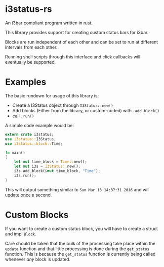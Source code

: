 # i3status-rs
An i3bar compliant program written in rust.

This library provides support for creating custom status bars for i3bar.

Blocks are run independent of each other and can be set to run at different
intervals from each other.

Running shell scripts through this interface and click callbacks will
eventually be supported.

# Examples
The basic rundown for usage of this library is:

* Create a I3Status object through `I3Status::new()`
* Add blocks (Either from the library, or custom-coded) with `.add_block()`
* call `.run()`

A simple code example would be:

```rust
extern crate i3status;
use i3status::I3Status;
use i3status::block::Time;

fn main()
{
    let mut time_block = Time::new();
    let mut i3s = I3Status::new();
    i3s.add_block(&mut time_block, "Time");
    i3s.run();
}
```

This will output something similar to `Sun Mar 13 14:37:31 2016` and will
update once a second.

# Custom Blocks
If you want to create a custom status block, you will have to create a
struct and impl `Block`.

Care should be taken that the bulk of the processing take place within
the `update` function and that little processing is done during the
`get_status` function. This is because the `get_status` function is
currently being called whenever *any* block is updated.
